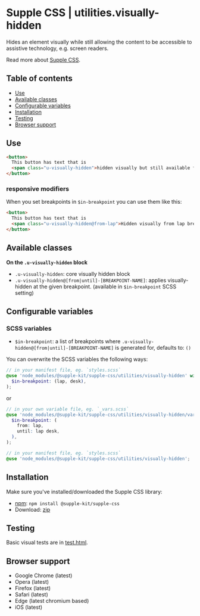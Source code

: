 # Supple CSS | utilities.visually-hidden

Hides an element visually while still allowing the content to be accessible to assistive technology, e.g. screen readers.

Read more about [Supple CSS](https://github.com/supple-css/supple).

## Table of contents

* [Use](#use)
* [Available classes](#available-classes)
* [Configurable variables](#configurable-variables)
* [Installation](#installation)
* [Testing](#testing)
* [Browser support](#browser-support)

## Use

```html
<button>
  This button has text that is
  <span class="u-visually-hidden">hidden visually but still available for screenreaders etc.</span>
</button>
```

### responsive modifiers
When you set breakpoints in `$in-breakpoint` you can use them like this:

```html
<button>
  This button has text that is
  <span class="u-visually-hidden@from-lap">Hidden visually from lap breakpoint but still available for screenreaders etc.</span>
</button>
```

## Available classes

**On the `.u-visually-hidden` block**

* `.u-visually-hidden`: core visually hidden block
* `.u-visually-hidden@[from|until]-[BREAKPOINT-NAME]`: applies visually-hidden at the given breakpoint. (available in `$in-breakpoint` SCSS setting)

## Configurable variables

### SCSS variables

* `$in-breakpoint`: a list of breakpoints where `.u-visually-hidden@[from|until]-[BREAKPOINT-NAME]` is generated for, defaults to: `()`

You can overwrite the SCSS variables the following ways:

```scss
// in your manifest file, eg. `styles.scss`
@use 'node_modules/@supple-kit/supple-css/utilities/visually-hidden' with (
  $in-breakpoint: (lap, desk),
);
```
or
```scss
// in your own variable file, eg. `_vars.scss`
@use 'node_modules/@supple-kit/supple-css/utilities/visually-hidden/variables' with (
  $in-breakpoint: (
    from: lap,
    until: lap desk,
  ),
);

// in your manifest file, eg. `styles.scss`
@use 'node_modules/@supple-kit/supple-css/utilities/visually-hidden';
```


## Installation
Make sure you've installed/downloaded the Supple CSS library:

* [npm](https://www.npmjs.com/package/supple): `npm install @supple-kit/supple-css`
* Download: [zip](https://github.com/supple-css/supple/releases/latest)


## Testing
Basic visual tests are in [test.html](./test.html).


## Browser support

* Google Chrome (latest)
* Opera (latest)
* Firefox (latest)
* Safari (latest)
* Edge (latest chromium based)
* iOS (latest)
